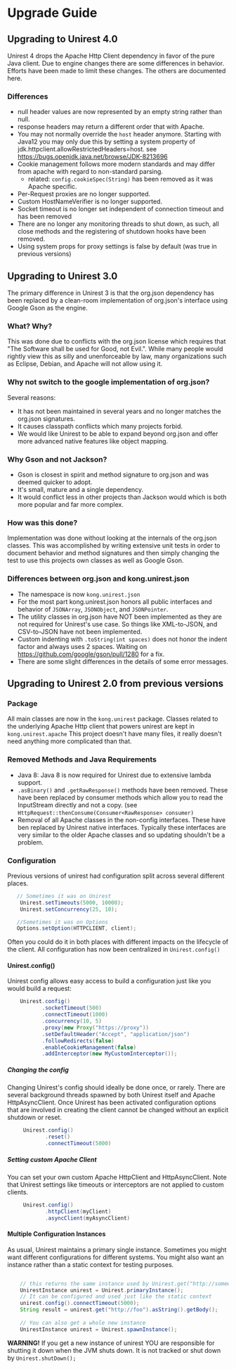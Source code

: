 # Upgrade Guide

## Upgrading to Unirest 4.0
Unirest 4 drops the Apache Http Client dependency in favor of the pure Java client. Due to engine changes there are some differences in behavior. Efforts have been made to limit these changes. The others are documented here.

### Differences
* null header values are now represented by an empty string rather than null.
* response headers may return a different order that with Apache.
* You may not normally override the `host` header anymore. Starting with Java12 you may only due this by setting a system property of jdk.httpclient.allowRestrictedHeaders=host. see https://bugs.openjdk.java.net/browse/JDK-8213696
* Cookie management follows more modern standards and may differ from apache with regard to non-standard parsing. 
   * related: ```config.cookieSpec(String)``` has been removed as it was Apache specific.
* Per-Request proxies are no longer supported.  
* Custom HostNameVerifier is no longer supported.
* Socket timeout is no longer set independent of connection timeout and has been removed
* There are no longer any monitoring threads to shut down, as such, all close methods and the registering of shutdown hooks have been removed.
* Using system props for proxy settings is false by default (was true in previous versions)

## Upgrading to Unirest 3.0
The primary difference in Unirest 3 is that the org.json dependency has been replaced by a clean-room implementation of org.json's interface using Google Gson as the engine. 

### What? Why?
This was done due to conflicts with the org.json license which requires that "The Software shall be used for Good, not Evil.". While many people would rightly view this as silly and unenforceable by law, many organizations such as Eclipse, Debian, and Apache will not allow using it.

### Why not switch to the google implementation of org.json?
Several reasons:
* It has not been maintained in several years and no longer matches the org.json signatures.
* It causes classpath conflicts which many projects forbid.
* We would like Unirest to be able to expand beyond org.json and offer more advanced native features like object mapping.

### Why Gson and not Jackson?
* Gson is closest in spirit and method signature to org.json and was deemed quicker to adopt.
* It's small, mature and a single dependency. 
* It would conflict less in other projects than Jackson would which is both more popular and far more complex.

### How was this done?
Implementation was done without looking at the internals of the org.json classes. This was accomplished by  writing extensive unit tests in order to document behavior and method signatures and then simply changing the test to use this projects own classes as well as Google Gson.

### Differences between org.json and kong.unirest.json
* The namespace is now ```kong.unirest.json```
* For the most part kong.unirest.json honors all public interfaces and behavior of ```JSONArray```, ```JSONObject```, and ```JSONPointer```. 
* The utility classes in org.json have NOT been implemented as they are not required for Unirest's use case. So things like XML-to-JSON, and CSV-to-JSON have not been implemented.
* Custom indenting with ```.toString(int spaces)``` does not honor the indent factor and always uses 2 spaces. Waiting on https://github.com/google/gson/pull/1280 for a fix.
* There are some slight differences in the details of some error messages.


## Upgrading to Unirest 2.0 from previous versions

### Package
All main classes are now in the ```kong.unirest``` package. Classes related to the underlying Apache Http client that powers unirest are kept in ```kong.unirest.apache``` This project doesn't have many files, it really doesn't need anything more complicated than that.

### Removed Methods and Java Requirements
* Java 8: Java 8 is now required for Unirest due to extensive lambda support.
* ```.asBinary()``` and ```.getRawResponse()```  methods have been removed. These have been replaced by consumer methods which allow you to read the InputStream directly and not a copy. (see ```HttpRequest::thenConsume(Consumer<RawResponse> consumer)```
* Removal of all Apache classes in the non-config interfaces. These have ben replaced by Unirest native interfaces.
  Typically these interfaces are very similar to the older Apache classes and so updating shouldn't be a problem.



### Configuration
Previous versions of unirest had configuration split across several different places. 

```java
   // Sometimes it was on Unirest
    Unirest.setTimeouts(5000, 10000);
    Unirest.setConcurrency(25, 10);

   //Sometimes it was on Options
   Options.setOption(HTTPCLIENT, client);
```

Often you could do it in both places with different impacts on the lifecycle of the client. All configuration has now been centralized in ```Unirest.config()```

#### Unirest.config()
Unirest config allows easy access to build a configuration just like you would build a request:

```java
    Unirest.config()
           .socketTimeout(500)
           .connectTimeout(1000)
           .concurrency(10, 5)
           .proxy(new Proxy("https://proxy"))
           .setDefaultHeader("Accept", "application/json")
           .followRedirects(false)
           .enableCookieManagement(false)
           .addInterceptor(new MyCustomInterceptor());
```

##### Changing the config
Changing Unirest's config should ideally be done once, or rarely. There are several background threads spawned by both Unirest itself and Apache HttpAsyncClient. Once Unirest has been activated configuration options that are involved in creating the client cannot be changed without an explicit shutdown or reset.

```Java
     Unirest.config()
            .reset()
            .connectTimeout(5000)
```

##### Setting custom Apache Client
You can set your own custom Apache HttpClient and HttpAsyncClient. Note that Unirest settings like timeouts or interceptors are not applied to custom clients.

```java
     Unirest.config()
            .httpClient(myClient)
            .asyncClient(myAsyncClient)
```

#### Multiple Configuration Instances
As usual, Unirest maintains a primary single instance. Sometimes you might want different configurations for different systems. You might also want an instance rather than a static context for testing purposes.

```java

    // this returns the same instance used by Unirest.get("http://somewhere/")
    UnirestInstance unirest = Unirest.primaryInstance(); 
    // It can be configured and used just like the static context
    unirest.config().connectTimeout(5000);
    String result = unirest.get("http://foo").asString().getBody();
    
    // You can also get a whole new instance
    UnirestInstance unirest = Unirest.spawnInstance();
```

**WARNING!** If you get a new instance of unirest YOU are responsible for shutting it down when the JVM shuts down. It is not tracked or shut down by ```Unirest.shutDown();```



